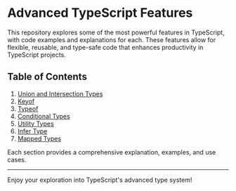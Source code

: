 # Advanced TypeScript Features

This repository explores some of the most powerful features in TypeScript, with code examples and explanations for each. These features allow for flexible, reusable, and type-safe code that enhances productivity in TypeScript projects.

## Table of Contents
1. [Union and Intersection Types](./Union-Intersection-Types)
2. [Keyof](./Keyof)
3. [Typeof](./Typeof)
4. [Conditional Types](./Conditional-Types)
5. [Utility Types](./Utility-Types)
6. [Infer Type](./Infer)
7. [Mapped Types](./Mapped-Types)

Each section provides a comprehensive explanation, examples, and use cases.

---

Enjoy your exploration into TypeScript's advanced type system!
